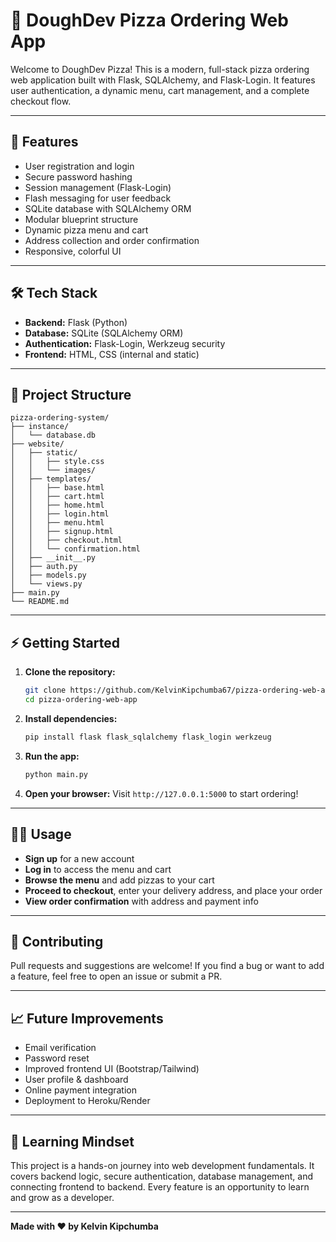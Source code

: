 # 🍕 DoughDev Pizza Ordering Web App

Welcome to DoughDev Pizza! This is a modern, full-stack pizza ordering web application built with Flask, SQLAlchemy, and Flask-Login. It features user authentication, a dynamic menu, cart management, and a complete checkout flow.

---

## 🚀 Features

- User registration and login
- Secure password hashing
- Session management (Flask-Login)
- Flash messaging for user feedback
- SQLite database with SQLAlchemy ORM
- Modular blueprint structure
- Dynamic pizza menu and cart
- Address collection and order confirmation
- Responsive, colorful UI

---

## 🛠️ Tech Stack

- **Backend:** Flask (Python)
- **Database:** SQLite (SQLAlchemy ORM)
- **Authentication:** Flask-Login, Werkzeug security
- **Frontend:** HTML, CSS (internal and static)

---

## 📂 Project Structure

```
pizza-ordering-system/
├── instance/
│   └── database.db
├── website/
│   ├── static/
│   │   ├── style.css
│   │   └── images/
│   ├── templates/
│   │   ├── base.html
│   │   ├── cart.html
│   │   ├── home.html
│   │   ├── login.html
│   │   ├── menu.html
│   │   ├── signup.html
│   │   ├── checkout.html
│   │   └── confirmation.html
│   ├── __init__.py
│   ├── auth.py
│   ├── models.py
│   └── views.py
├── main.py
└── README.md
```

---

## ⚡ Getting Started

1. **Clone the repository:**
   ```bash
   git clone https://github.com/KelvinKipchumba67/pizza-ordering-web-app.git
   cd pizza-ordering-web-app
   ```
2. **Install dependencies:**
   ```bash
   pip install flask flask_sqlalchemy flask_login werkzeug
   ```
3. **Run the app:**
   ```bash
   python main.py
   ```
4. **Open your browser:**
   Visit `http://127.0.0.1:5000` to start ordering!

---

## 🧑‍💻 Usage

- **Sign up** for a new account
- **Log in** to access the menu and cart
- **Browse the menu** and add pizzas to your cart
- **Proceed to checkout**, enter your delivery address, and place your order
- **View order confirmation** with address and payment info

---

## 🌱 Contributing

Pull requests and suggestions are welcome! If you find a bug or want to add a feature, feel free to open an issue or submit a PR.

---

## 📈 Future Improvements

- Email verification
- Password reset
- Improved frontend UI (Bootstrap/Tailwind)
- User profile & dashboard
- Online payment integration
- Deployment to Heroku/Render

---

## 📖 Learning Mindset

This project is a hands-on journey into web development fundamentals. It covers backend logic, secure authentication, database management, and connecting frontend to backend. Every feature is an opportunity to learn and grow as a developer.

---

**Made with ❤️ by Kelvin Kipchumba**
